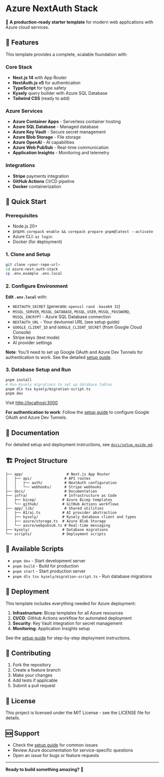# Azure NextAuth Stack

🚀 **A production-ready starter template** for modern web applications with Azure cloud services.

## 🌟 Features

This template provides a complete, scalable foundation with:

### Core Stack
- **Next.js 14** with App Router
- **NextAuth.js v5** for authentication
- **TypeScript** for type safety
- **Kysely** query builder with Azure SQL Database
- **Tailwind CSS** (ready to add)

### Azure Services
- **Azure Container Apps** - Serverless container hosting
- **Azure SQL Database** - Managed database
- **Azure Key Vault** - Secure secret management
- **Azure Blob Storage** - File storage
- **Azure OpenAI** - AI capabilities
- **Azure Web PubSub** - Real-time communication
- **Application Insights** - Monitoring and telemetry

### Integrations
- **Stripe** payments integration
- **GitHub Actions** CI/CD pipeline
- **Docker** containerization

## 🚀 Quick Start

### Prerequisites
- Node.js 20+
- pnpm: `corepack enable && corepack prepare pnpm@latest --activate`
- Azure CLI: `az login`
- Docker (for deployment)

### 1. Clone and Setup
```bash
git clone <your-repo-url>
cd azure-next-auth-stack
cp .env.example .env.local
```

### 2. Configure Environment
**Edit `.env.local`** with:
- `NEXTAUTH_SECRET` (generate: `openssl rand -base64 32`)
- `MSSQL_SERVER`, `MSSQL_DATABASE`, `MSSQL_USER`, `MSSQL_PASSWORD`, `MSSQL_ENCRYPT` - Azure SQL Database connection
- `NEXTAUTH_URL` - Your devtunnel URL (see setup guide)
- `GOOGLE_CLIENT_ID` and `GOOGLE_CLIENT_SECRET` (from Google Cloud Console)
- Stripe keys (test mode)
- AI provider settings

**Note**: You'll need to set up Google OAuth and Azure Dev Tunnels for authentication to work. See the detailed [setup guide](docs/setup_guide.md).

### 3. Database Setup and Run
```bash
pnpm install
# Run Kysely migrations to set up database tables
pnpm dlx tsx kysely/migration-script.ts
pnpm dev
```

Visit [http://localhost:3000](http://localhost:3000)

**For authentication to work**: Follow the [setup guide](docs/setup_guide.md) to configure Google OAuth and Azure Dev Tunnels.

## 📖 Documentation

For detailed setup and deployment instructions, see [`docs/setup_guide.md`](docs/setup_guide.md).

## 🏗️ Project Structure

```
├── app/                    # Next.js App Router
│   ├── api/               # API routes
│   │   ├── auth/          # NextAuth configuration
│   │   └── webhooks/      # Stripe webhooks
├── docs/                  # Documentation
├── infra/                 # Infrastructure as Code
│   ├── bicep/            # Azure Bicep templates
│   └── github/           # GitHub Actions workflows
├── app/_lib/              # Shared utilities
│   ├── AI/ai.ts          # AI provider abstraction
│   ├── kysely/           # Kysely database client and types
│   ├── azure/storage.ts  # Azure Blob Storage
│   └── azure/webpubsub.ts # Real-time messaging
├── kysely/               # Database migrations
└── scripts/              # Deployment scripts
```

## 🔧 Available Scripts

- `pnpm dev` - Start development server
- `pnpm build` - Build for production
- `pnpm start` - Start production server
- `pnpm dlx tsx kysely/migration-script.ts` - Run database migrations

## 🚀 Deployment

This template includes everything needed for Azure deployment:

1. **Infrastructure**: Bicep templates for all Azure resources
2. **CI/CD**: GitHub Actions workflow for automated deployment
3. **Security**: Key Vault integration for secret management
4. **Monitoring**: Application Insights setup

See the [setup guide](docs/setup_guide.md) for step-by-step deployment instructions.

## 🤝 Contributing

1. Fork the repository
2. Create a feature branch
3. Make your changes
4. Add tests if applicable
5. Submit a pull request

## 📄 License

This project is licensed under the MIT License - see the LICENSE file for details.

## 🆘 Support

- Check the [setup guide](docs/setup_guide.md) for common issues
- Review Azure documentation for service-specific questions
- Open an issue for bugs or feature requests

---

**Ready to build something amazing?** 🎉
